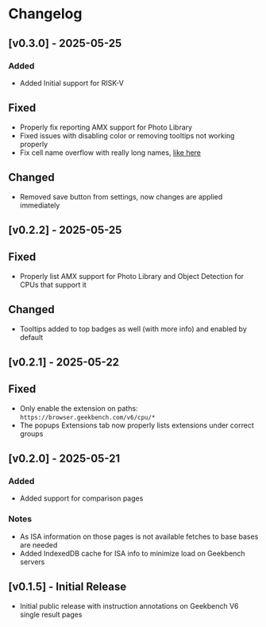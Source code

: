# Changelog

## [v0.3.0] - 2025-05-25

### Added
- Added Initial support for RISK-V

## Fixed
- Properly fix reporting AMX support for Photo Library
- Fixed issues with disabling color or removing tooltips not working properly
- Fix cell name overflow with really long names, [like here](https://browser.geekbench.com/v6/cpu/compare/10177252)

## Changed
- Removed save button from settings, now changes are applied immediately

## [v0.2.2] - 2025-05-25

## Fixed
- Properly list AMX support for Photo Library and Object Detection for CPUs that support it

## Changed
- Tooltips added to top  badges as well (with more info) and enabled by default

## [v0.2.1] - 2025-05-22

## Fixed
- Only enable the extension on paths: `https://browser.geekbench.com/v6/cpu/*` 
- The popups Extensions tab now properly lists extensions under correct groups

## [v0.2.0] - 2025-05-21

### Added
- Added support for comparison pages

### Notes
- As ISA information on those pages is not available fetches to base bases are needed
- Added IndexedDB cache for ISA info to minimize load on Geekbench servers


## [v0.1.5] - Initial Release
- Initial public release with instruction annotations on Geekbench V6 single result pages
